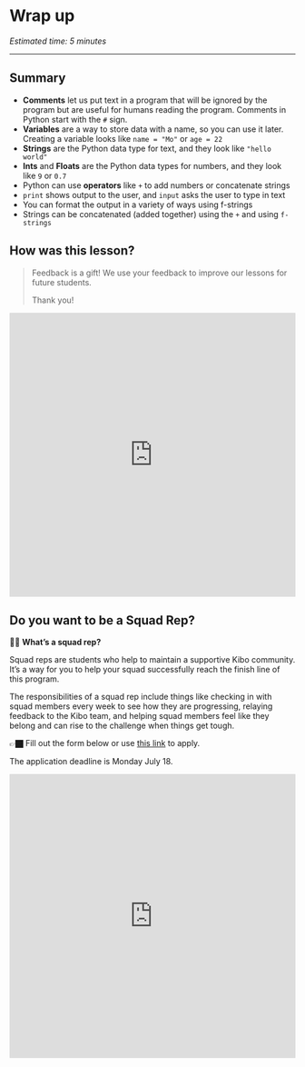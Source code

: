 # Wrap up

_Estimated time: 5 minutes_

---

## Summary

- **Comments** let us put text in a program that will be ignored by the program but are useful for humans reading the program. Comments in Python start with the `#` sign.
- **Variables** are a way to store data with a name, so you can use it later. Creating a variable looks like `name = "Mo"` or `age = 22`
- **Strings** are the Python data type for text, and they look like `"hello world"`
- **Ints** and **Floats** are the Python data types for numbers, and they look like `9` or `0.7`
- Python can use **operators** like `+` to add numbers or concatenate strings
- `print` shows output to the user, and `input` asks the user to type in text
- You can format the output in a variety of ways using f-strings
- Strings can be concatenated (added together) using the `+` and using `f-strings`

## How was this lesson?

> Feedback is a gift! We use your feedback to improve our lessons for future students.
>
> Thank you!

<div style="width:100%;height:500px;"><iframe src="https://docs.google.com/forms/d/e/1FAIpQLSfKPxHgJEj8kcqlQCN8fw95CWEJIM6YkjWasu35L6P9MSgbJw/viewform" frameborder="0" sandbox="allow-scripts allow-popups allow-top-navigation-by-user-activation allow-forms allow-same-origin" allowfullscreen="" style="width: 100%; height: 100%; border-radius: 1px; pointer-events: auto; background-color: white;"></iframe></div>

## Do you want to be a Squad Rep?

<aside>

🙋🏿 **What’s a squad rep?**

Squad reps are students who help to maintain a supportive Kibo community. It’s a way for you to help your squad successfully reach the finish line of this program.

The responsibilities of a squad rep include things like checking in with squad members every week to see how they are progressing, relaying feedback to the Kibo team, and helping squad members feel like they belong and can rise to the challenge when things get tough.

</aside>

👉🏿 Fill out the form below or use [this link](https://forms.gle/LKs72kHwghLc6yYo7) to apply.

The application deadline is Monday July 18.
    
<div style="width:100%;height:500px;"><iframe src="https://docs.google.com/forms/d/e/1FAIpQLScuy8JmPB7LXX-7zOGc2Rw36LftCg3ScKHUjlkOJe-_RbJAwA/viewform?usp=send_form&embed=true" frameborder="0" sandbox="allow-scripts allow-popups allow-top-navigation-by-user-activation allow-forms allow-same-origin" allowfullscreen="" style="width: 100%; height: 100%; border-radius: 1px; pointer-events: auto; background-color: white;"></iframe></div>
   
